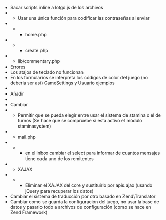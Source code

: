 * Sacar scripts inline a lotgd.js de los archivos
* * Usar una única función para codificar las contraseñas al enviar
* * * home.php
* * * create.php
* * lib/commentary.php
* Errores
* Los atajos de teclado no funcionan
* En los formularios se interpreta los códigos de color del juego (no deberia ser asi) GameSettings y Usuario ejemplos
*
* Añadir
*
* Cambiar
* * Permitir que se pueda elegir entre usar el sistema de stamina o el de turnos (Se hace que se compruebe si esta activo el módulo staminasystem)
* * mail.php
* * * en el inbox cambiar el select para informar de cuantos mensajes tiene cada uno de los remitentes
* * XAJAX
* * * Eliminar el XAJAX del core y sustituirlo por apis ajax (usando jQuery para recuperar los datos)
* Cambiar el sistema de traducción por otro basado en Zend\Translator
* Cambiar como se guarda la configuración del juego, no usar la base de datos y pasarlo todo a archivos de configuración (como se hace en Zend Framework)